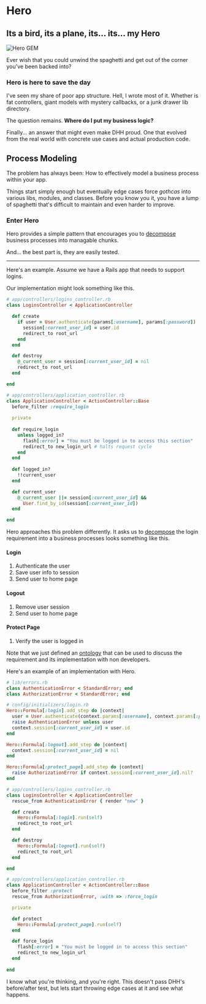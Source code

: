 # Hero

## Its a bird, its a plane, its... its... my Hero

![Hero GEM](http://hopsoft.github.com/hero/images/hero.jpg) 

Ever wish that you could unwind the spaghetti and get out of the corner you've been backed into?

### Hero is here to save the day

I've seen my share of poor app structure. 
Hell, I wrote most of it.
Whether is fat controllers, giant models with mystery callbacks, or a junk drawer lib directory.

The question remains. **Where do I put my business logic?**

Finally... an answer that might even make DHH proud. 
One that evolved from the real world with concrete use cases and actual production code.

## Process Modeling

The problem has always been: How to effectively model a business process within your app.

Things start simply enough but eventually edge cases force *gothcas* into
various libs, modules, and classes. Before you know you it,
you have a lump of spaghetti that's difficult to maintain and even harder to improve.

### Enter Hero

Hero provides a simple pattern that encourages you to 
<a href="http://en.wikipedia.org/wiki/Decomposition_(computer_science)">decompose</a>
business processes into managable chunks.

And... the best part is, they are easily tested.

---

Here's an example. 
Assume we have a Rails app that needs to support logins. 

Our implementation might look something like this.

```ruby
# app/controllers/logins_controller.rb
class LoginsController < ApplicationController

  def create
    if user = User.authenticate(params[:username], params[:password])
      session[:current_user_id] = user.id
      redirect_to root_url
    end
  end

  def destroy
    @_current_user = session[:current_user_id] = nil
    redirect_to root_url
  end

end
```

```ruby
# app/controllers/application_controller.rb
class ApplicationController < ActionController::Base
  before_filter :require_login
 
  private
 
  def require_login
    unless logged_in?
      flash[:error] = "You must be logged in to access this section"
      redirect_to new_login_url # halts request cycle
    end
  end
 
  def logged_in?
    !!current_user
  end

  def current_user
    @_current_user ||= session[:current_user_id] &&
      User.find_by_id(session[:current_user_id])
  end

end
```

Hero approaches this problem differently. 
It asks us to <a href="http://en.wikipedia.org/wiki/Decomposition_(computer_science)">decompose</a>
the login requirement into a business processes looks something like this.

#### Login

1. Authenticate the user
1. Save user info to session
1. Send user to home page

#### Logout

1. Remove user session
1. Send user to home page

#### Protect Page

1. Verify the user is logged in

Note that we just defined an [ontology](http://en.wikipedia.org/wiki/Process_ontology) 
that can be used to discuss the requirement and its implementation with non developers.

Here's an example of an implementation with Hero.

```ruby
# lib/errors.rb
class AuthenticationError < StandardError; end
class AuthorizationError < StandardError; end
```

```ruby
# config/initializers/login.rb
Hero::Formula[:login].add_step do |context|
  user = User.authenticate(context.params[:username], context.params[:password])
  raise AuthenticationError unless user
  context.session[:current_user_id] = user.id
end

Hero::Formula[:logout].add_step do |context|
  context.session[:current_user_id] = nil
end

Hero::Formula[:protect_page].add_step do |context|
  raise AuthorizationError if context.session[:current_user_id].nil?
end
```

```ruby
# app/controllers/logins_controller.rb
class LoginsController < ApplicationController
  rescue_from AuthenticationError { render "new" }

  def create
    Hero::Formula[:login].run(self)
    redirect_to root_url
  end

  def destroy
    Hero::Formula[:logout].run(self)
    redirect_to root_url
  end

end
```

```ruby
# app/controllers/application_controller.rb
class ApplicationController < ActionController::Base
  before_filter :protect
  rescue_from AuthorizationError, :with => :force_login

  private

  def protect
    Hero::Formula[:protect_page].run(self)
  end

  def force_login
    flash[:error] = "You must be logged in to access this section"
    redirect_to new_login_url
  end
 
end
```

I know what you're thinking, and you're right. 
This doesn't pass DHH's before/after test, 
but lets start throwing edge cases at it and see what happens.

